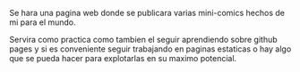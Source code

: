 Se hara una pagina web donde se publicara varias mini-comics hechos de mi para el mundo.

Servira como practica como tambien el seguir aprendiendo sobre github pages y si es conveniente seguir trabajando en paginas estaticas o hay algo que se pueda hacer para explotarlas en su maximo potencial.
